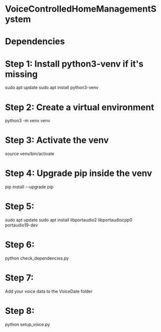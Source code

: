 # VoiceControlledHomeManagementSystem

# Dependencies

# Step 1: Install python3-venv if it's missing
sudo apt update
sudo apt install python3-venv

# Step 2: Create a virtual environment
python3 -m venv venv

# Step 3: Activate the venv
source venv/bin/activate

# Step 4: Upgrade pip inside the venv
pip install --upgrade pip

# Step 5: 
sudo apt update
sudo apt install libportaudio2 libportaudiocpp0 portaudio19-dev

# Step 6:
python check_dependencies.py

# Step 7:
Add your voice data to the VoiceDate folder

# Step 8:
python setup_voice.py


